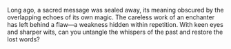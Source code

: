 Long ago, a sacred message was sealed away, its meaning obscured by the overlapping echoes of its own magic. The careless work of an enchanter has left behind a flaw—a weakness hidden within repetition. With keen eyes and sharper wits, can you untangle the whispers of the past and restore the lost words?
